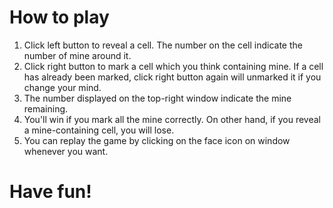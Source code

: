 # How to play
1. Click left button to reveal a cell. The number on the cell indicate the number of mine around it.
2. Click right button to mark a cell which you think containing mine. If a cell has already been marked, click right button again will unmarked it if you change your mind.
3. The number displayed on the top-right window indicate the mine remaining.
4. You'll win if you mark all the mine correctly. On other hand, if you reveal a mine-containing cell, you will lose.
5. You can replay the game by clicking on the face icon on window whenever you want.

# Have fun!
